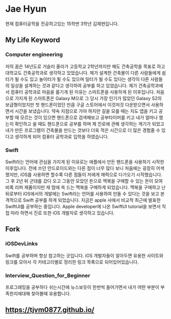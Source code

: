 # Jae Hyun

현재 컴퓨터공학을 전공하고있는 15학번 3학년 김재현입니다. 

## My Life Keyword

### Computer engineering

저의 꿈은 14년도로 거슬러 올라가 고등학교 2학년까지만 해도 건축공학을 목표로 하고 대학교도 건축공학과로 생각하고 있었습니다. 제가 설계한 건축물이 다른 사람들에게 쉼터가 될 수도 있고 놀이터가 될 수도 있으며 일터가 될 수도 있다는 생각이 다른 사람들의 일상을 설계하는 것과 같다고 생각하여 공부를 하고 있었습니다. 제가 건축공학과에서 컴퓨터 공학과로 마음을 옮기게 된 이유는 스마트폰을 사용하게 된 이후입니다. 처음으로 가지게 된 스마트폰은 Galaxy M으로 그 당시 가장 인기가 많았던 Galaxy S2의 보급형이었지만 첫 핸드폰이었던 만큼 구글 스토어에서 이것저것 다운받으면서 사용하면서 시간을 보냈습니다. 약속 지점으로 가야 하지만 길을 모를 때는 지도 앱을 키고 공부할 때 모르는 것이 있으면 핸드폰으로 검색해보고 공부타이머를 키고 내가 얼마나 했는지 확인하고 쉴 때도 핸드폰으로 공부를 하며 제 진로에 관해 생각하는 계기가 되었고 내가 만든 프로그램이 건축물을 만드는 것보다 더욱 적은 시간으로 더 많은 경험줄 수 있다고 생각하게 되어 컴퓨터 공학과로 입학을 하였습니다.



### Swift

Swift라는 언어에 관심을 가지게 된 이유로는 애플에서 만든 핸드폰을 사용하기 시작한 이후입니다. 전에 쓰던 안드로이드와는 다른 점이 너무 많다 보니 처음에는 굉장히 어색했지만, iOS를 사용하면 할수록 다른 점들이 저에게 매력으로 다가오기 시작했습니다. 그 후 2년 뒤 군대를 갔다 오고 그동안 모았던 돈으로 맥북을 구매할 수 있는 돈이 모여 비록 리퍼 제품이지만 제 맘에 쏙 드는 맥북을 구매하게 되었습니다. 맥북을 구매하고 난 뒤로부터 iOS에서의 개발에는 Swift라는 언어를 사용하여 만들 수 있다는 것을 보고 본격적으로 Swift 공부를 하게 되었습니다. 지금은 apple 사에서 비교적 최근에 발표한 SwiftUI를 공부하는 중입니다. Apple developer에 나온 SwiftUI tutorial을 보면서 직접 따라 하면서 진로 또한 iOS 개발자로 생각하고 있습니다.



## Fork

### iOSDevLinks

Swift를 공부하며 항상 참고하는 곳입니다. iOS 개발자들이 알아두면 유용한 사이트와 링크를 모아서 각 카테고리별로 정리한 링크 목록으로 되어있어있습니다.

### Interview_Question_for_Beginner

프로그래밍을 공부하다 쉬는시간에 뉴스보듯이 한번씩 들어가면서 내가 어떤 부분이 부족한지에대해 찾아볼때 유용합니다.



## https://tjvm0877.github.io/







